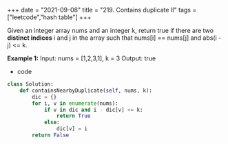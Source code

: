 +++ 
date = "2021-09-08"
title = "219. Contains duplicate II"
tags = ["leetcode","hash table"]
+++

Given an integer array nums and an integer k, return true if there are two **distinct indices** i and j in the array such that nums[i] == nums[j] and abs(i - j) <= k.
 
**Example 1:**
Input: nums = [1,2,3,1], k = 3 Output: true

- code
```py
class Solution:
    def containsNearbyDuplicate(self, nums, k):
        dic = {}
        for i, v in enumerate(nums):
            if v in dic and i - dic[v] <= k:
                return True
            else:
                dic[v] = i
        return False

```
